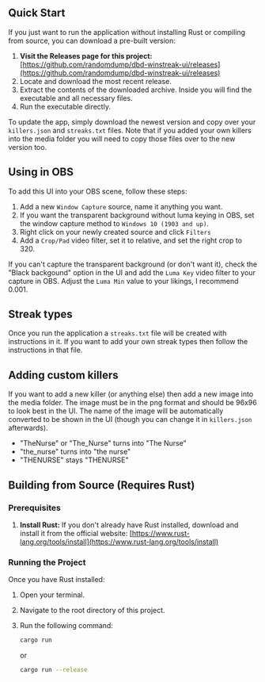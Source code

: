 ## Quick Start

If you just want to run the application without installing Rust or compiling from source, you can download a pre-built version:

1.  **Visit the Releases page for this project:**
    [https://github.com/randomdump/dbd-winstreak-ui/releases](https://github.com/randomdump/dbd-winstreak-ui/releases)
2.  Locate and download the most recent release.
3.  Extract the contents of the downloaded archive. Inside you will find the executable and all necessary files.
4.  Run the executable directly.

To update the app, simply download the newest version and copy over your `killers.json` and `streaks.txt` files. Note that if you added your own killers into the media folder you will need to copy those files over to the new version too.

## Using in OBS

To add this UI into your OBS scene, follow these steps:

1.  Add a new `Window Capture` source, name it anything you want.
2.  If you want the transparent background without luma keying in OBS, set the window capture method to `Windows 10 (1903 and up)`.
3.  Right click on your newly created source and click `Filters`
4.  Add a `Crop/Pad` video filter, set it to relative, and set the right crop to 320.

If you can't capture the transparent background (or don't want it), check the "Black backgound" option in the UI and add the `Luma Key` video filter to your capture in OBS. Adjust the `Luma Min` value to your likings, I recommend 0.001.

## Streak types

Once you run the application a `streaks.txt` file will be created with instructions in it. If you want to add your own streak types then follow the instructions in that file.

## Adding custom killers

If you want to add a new killer (or anything else) then add a new image into the media folder. The image must be in the png format and should be 96x96 to look best in the UI. The name of the image will be automatically converted to be shown in the UI (though you can change it in `killers.json` afterwards).

- "TheNurse" or "The_Nurse" turns into "The Nurse"
- "the_nurse" turns into "the nurse"
- "THENURSE" stays "THENURSE"

## Building from Source (Requires Rust)

### Prerequisites

1.  **Install Rust:**
    If you don't already have Rust installed, download and install it from the official website:
    [https://www.rust-lang.org/tools/install](https://www.rust-lang.org/tools/install)

### Running the Project

Once you have Rust installed:

1.  Open your terminal.
2.  Navigate to the root directory of this project.
3.  Run the following command:

    ```bash
    cargo run
    ```
    or
    ```bash
    cargo run --release
    ```
